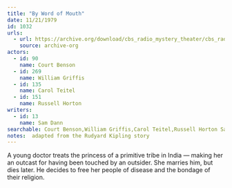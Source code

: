 ```yaml
---
title: "By Word of Mouth"
date: 11/21/1979
id: 1032
urls: 
  - url: https://archive.org/download/cbs_radio_mystery_theater/cbs_radio_mystery_theater-1001-1050.zip/cbs_radio_mystery_theater-1001-1050%2Fcbsrmt_1032_by_word_of_mouth.mp3
    source: archive-org
actors:  
  - id: 90
    name: Court Benson  
  - id: 269
    name: William Griffis  
  - id: 135
    name: Carol Teitel  
  - id: 151
    name: Russell Horton
writers:  
  - id: 13
    name: Sam Dann
searchable: Court Benson,William Griffis,Carol Teitel,Russell Horton Sam Dann
notes:  adapted from the Rudyard Kipling story
---
```

A young doctor treats the princess of a primitive tribe in India — making her an outcast for having been touched by an outsider. She marries him, but dies later. He decides to free her people of disease and the bondage of their religion.